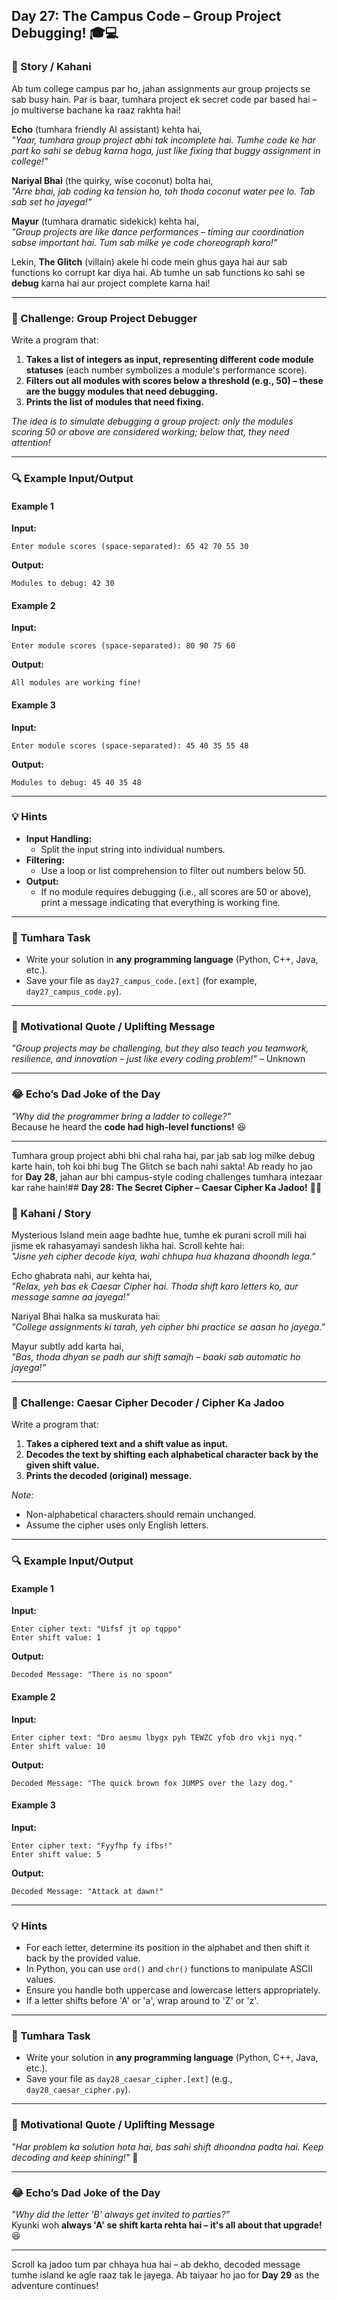 ## **Day 27: The Campus Code – Group Project Debugging!** 🎓💻

### **📜 Story / Kahani**  
Ab tum college campus par ho, jahan assignments aur group projects se sab busy hain. Par is baar, tumhara project ek secret code par based hai – jo multiverse bachane ka raaz rakhta hai!  
  
**Echo** (tumhara friendly AI assistant) kehta hai,  
*"Yaar, tumhara group project abhi tak incomplete hai. Tumhe code ke har part ko sahi se debug karna hoga, just like fixing that buggy assignment in college!"*  
  
**Nariyal Bhai** (the quirky, wise coconut) bolta hai,  
*"Arre bhai, jab coding ka tension ho, toh thoda coconut water pee lo. Tab sab set ho jayega!"*  
  
**Mayur** (tumhara dramatic sidekick) kehta hai,  
*"Group projects are like dance performances – timing aur coordination sabse important hai. Tum sab milke ye code choreograph karo!"*  
  
Lekin, **The Glitch** (villain) akele hi code mein ghus gaya hai aur sab functions ko corrupt kar diya hai. Ab tumhe un sab functions ko sahi se **debug** karna hai aur project complete karna hai!

---

### **🎯 Challenge: Group Project Debugger**  
Write a program that:  
1. **Takes a list of integers as input, representing different code module statuses** (each number symbolizes a module's performance score).  
2. **Filters out all modules with scores below a threshold (e.g., 50) – these are the buggy modules that need debugging.**  
3. **Prints the list of modules that need fixing.**

*The idea is to simulate debugging a group project: only the modules scoring 50 or above are considered working; below that, they need attention!*

---

### **🔍 Example Input/Output**

#### **Example 1**  
**Input:**  
```
Enter module scores (space-separated): 65 42 70 55 30
```  
**Output:**  
```
Modules to debug: 42 30
```

#### **Example 2**  
**Input:**  
```
Enter module scores (space-separated): 80 90 75 60
```  
**Output:**  
```
All modules are working fine!
```

#### **Example 3**  
**Input:**  
```
Enter module scores (space-separated): 45 40 35 55 48
```  
**Output:**  
```
Modules to debug: 45 40 35 48
```

---

### **💡 Hints**  
- **Input Handling:**  
  - Split the input string into individual numbers.  
- **Filtering:**  
  - Use a loop or list comprehension to filter out numbers below 50.  
- **Output:**  
  - If no module requires debugging (i.e., all scores are 50 or above), print a message indicating that everything is working fine.

---

### **📝 Tumhara Task**  
- Write your solution in **any programming language** (Python, C++, Java, etc.).  
- Save your file as `day27_campus_code.[ext]` (for example, `day27_campus_code.py`).

---

### **🌟 Motivational Quote / Uplifting Message**  
*"Group projects may be challenging, but they also teach you teamwork, resilience, and innovation – just like every coding problem!"* – Unknown

---

### **😂 Echo’s Dad Joke of the Day**  
*"Why did the programmer bring a ladder to college?"*  
Because he heard the **code had high-level functions!** 😆

---

Tumhara group project abhi bhi chal raha hai, par jab sab log milke debug karte hain, toh koi bhi bug The Glitch se bach nahi sakta! Ab ready ho jao for **Day 28**, jahan aur bhi campus-style coding challenges tumhara intezaar kar rahe hain!## **Day 28: The Secret Cipher – Caesar Cipher Ka Jadoo!** 🔐✨

### **📜 Kahani / Story**  
Mysterious Island mein aage badhte hue, tumhe ek purani scroll mili hai jisme ek rahasyamayi sandesh likha hai. Scroll kehte hai:  
*"Jisne yeh cipher decode kiya, wahi chhupa hua khazana dhoondh lega."*  

Echo ghabrata nahi, aur kehta hai,  
*"Relax, yeh bas ek Caesar Cipher hai. Thoda shift karo letters ko, aur message samne aa jayega!"*  

Nariyal Bhai halka sa muskurata hai:  
*"College assignments ki tarah, yeh cipher bhi practice se aasan ho jayega."*  

Mayur subtly add karta hai,  
*"Bas, thoda dhyan se padh aur shift samajh – baaki sab automatic ho jayega!"*

---

### **🎯 Challenge: Caesar Cipher Decoder / Cipher Ka Jadoo**  
Write a program that:  
1. **Takes a ciphered text and a shift value as input.**  
2. **Decodes the text by shifting each alphabetical character back by the given shift value.**  
3. **Prints the decoded (original) message.**

*Note:*  
- Non-alphabetical characters should remain unchanged.  
- Assume the cipher uses only English letters.

---

### **🔍 Example Input/Output**

#### **Example 1**  
**Input:**  
```
Enter cipher text: "Uifsf jt op tqppo"
Enter shift value: 1
```  
**Output:**  
```
Decoded Message: "There is no spoon"
```

#### **Example 2**  
**Input:**  
```
Enter cipher text: "Dro aesmu lbygx pyh TEWZC yfob dro vkji nyq."
Enter shift value: 10
```  
**Output:**  
```
Decoded Message: "The quick brown fox JUMPS over the lazy dog."
```

#### **Example 3**  
**Input:**  
```
Enter cipher text: "Fyyfhp fy ifbs!"
Enter shift value: 5
```  
**Output:**  
```
Decoded Message: "Attack at dawn!"
```

---

### **💡 Hints**  
- For each letter, determine its position in the alphabet and then shift it back by the provided value.  
- In Python, you can use `ord()` and `chr()` functions to manipulate ASCII values.  
- Ensure you handle both uppercase and lowercase letters appropriately.  
- If a letter shifts before 'A' or 'a', wrap around to 'Z' or 'z'.

---

### **📝 Tumhara Task**  
- Write your solution in **any programming language** (Python, C++, Java, etc.).  
- Save your file as `day28_caesar_cipher.[ext]` (e.g., `day28_caesar_cipher.py`).

---

### **🌟 Motivational Quote / Uplifting Message**  
*"Har problem ka solution hota hai, bas sahi shift dhoondna padta hai. Keep decoding and keep shining!"* 🚀

---

### **😂 Echo’s Dad Joke of the Day**  
*"Why did the letter 'B' always get invited to parties?"*  
Kyunki woh **always 'A' se shift karta rehta hai – it's all about that upgrade!** 😆

---

Scroll ka jadoo tum par chhaya hua hai – ab dekho, decoded message tumhe island ke agle raaz tak le jayega. Ab taiyaar ho jao for **Day 29** as the adventure continues!